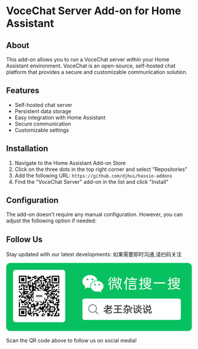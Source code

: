 # VoceChat Server Add-on for Home Assistant

## About

This add-on allows you to run a VoceChat server within your Home Assistant environment. VoceChat is an open-source, self-hosted chat platform that provides a secure and customizable communication solution.

## Features

- Self-hosted chat server
- Persistent data storage
- Easy integration with Home Assistant
- Secure communication
- Customizable settings

## Installation

1. Navigate to the Home Assistant Add-on Store
2. Click on the three dots in the top right corner and select "Repositories"
3. Add the following URL: `https://github.com/djhui/hassio-addons`
4. Find the "VoceChat Server" add-on in the list and click "Install"

## Configuration

The add-on doesn't require any manual configuration. However, you can adjust the following option if needed:

## Follow Us

Stay updated with our latest developments:
如果需要即时沟通,请扫码关注

![QR Code](../WeChat_QRCode.png)

Scan the QR code above to follow us on social media!
